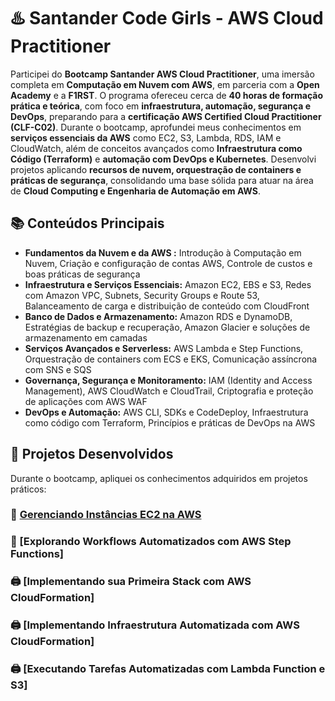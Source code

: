 # ♨️ **Santander Code Girls - AWS Cloud Practitioner**

Participei do **Bootcamp Santander AWS Cloud Practitioner**, uma imersão completa em **Computação em Nuvem com AWS**, em parceria com a **Open Academy** e a **F1RST**. O programa ofereceu cerca de **40 horas de formação prática e teórica**, 
com foco em **infraestrutura, automação, segurança e DevOps**, preparando para a **certificação AWS Certified Cloud Practitioner (CLF-C02)**.
Durante o bootcamp, aprofundei meus conhecimentos em **serviços essenciais da AWS** como EC2, S3, Lambda, RDS, IAM e CloudWatch, além de conceitos avançados como **Infraestrutura como Código (Terraform)** e **automação com DevOps e Kubernetes**.
Desenvolvi projetos aplicando **recursos de nuvem, orquestração de containers e práticas de segurança**, consolidando uma base sólida para atuar na área de **Cloud Computing e Engenharia de Automação em AWS**.

## **📚 Conteúdos Principais**

- **Fundamentos da Nuvem e da AWS :** Introdução à Computação em Nuvem, Criação e configuração de contas AWS, Controle de custos e boas práticas de segurança
- **Infraestrutura e Serviços Essenciais:** Amazon EC2, EBS e S3, Redes com Amazon VPC, Subnets, Security Groups e Route 53, Balanceamento de carga e distribuição de conteúdo com CloudFront
- **Banco de Dados e Armazenamento:** Amazon RDS e DynamoDB, Estratégias de backup e recuperação, Amazon Glacier e soluções de armazenamento em camadas
- **Serviços Avançados e Serverless:** AWS Lambda e Step Functions, Orquestração de containers com ECS e EKS, Comunicação assíncrona com SNS e SQS
- **Governança, Segurança e Monitoramento:** IAM (Identity and Access Management), AWS CloudWatch e CloudTrail, Criptografia e proteção de aplicações com AWS WAF
- **DevOps e Automação:** AWS CLI, SDKs e CodeDeploy, Infraestrutura como código com Terraform, Princípios e práticas de DevOps na AWS

## **📂 Projetos Desenvolvidos**
Durante o bootcamp, apliquei os conhecimentos adquiridos em projetos práticos:

### **🏦** [Gerenciando Instâncias EC2 na AWS](https://github.com/guimanaira/Bootcamp-SantanderCode_Girls2025/blob/main/01_Gerenciando_Inst%C3%A2ncias_EC2_na_AWS/01_Gerenciando_Inst%C3%A2ncias_EC2_na_AWS.md)
### **🏦** [Explorando Workflows Automatizados com AWS Step Functions]
### **🖨️** [Implementando sua Primeira Stack com AWS CloudFormation]
### **🖨️** [Implementando Infraestrutura Automatizada com AWS CloudFormation]
### **🖨️** [Executando Tarefas Automatizadas com Lambda Function e S3]
